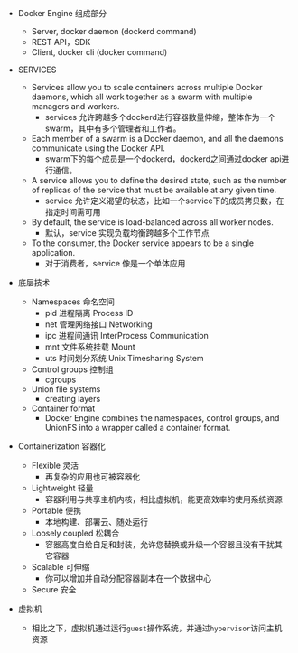
- Docker Engine 组成部分
    - Server, docker daemon (dockerd command)
    - REST API，SDK
    - Client, docker cli (docker command)
    
- SERVICES
    - Services allow you to scale containers across multiple Docker daemons, which all work together as a swarm with multiple managers and workers. 
        - services 允许跨越多个dockerd进行容器数量伸缩，整体作为一个swarm，其中有多个管理者和工作者。
    - Each member of a swarm is a Docker daemon, and all the daemons communicate using the Docker API.
        - swarm下的每个成员是一个dockerd，dockerd之间通过docker api进行通信。
    - A service allows you to define the desired state, such as the number of replicas of the service that must be available at any given time. 
        - service 允许定义渴望的状态，比如一个service下的成员拷贝数，在指定时间需可用
    - By default, the service is load-balanced across all worker nodes. 
        - 默认，service 实现负载均衡跨越多个工作节点
    - To the consumer, the Docker service appears to be a single application. 
        - 对于消费者，service 像是一个单体应用
        
- 底层技术
    - Namespaces 命名空间
        - pid 进程隔离 Process ID
        - net 管理网络接口 Networking
        - ipc 进程间通讯 InterProcess Communication
        - mnt 文件系统挂载 Mount
        - uts 时间划分系统 Unix Timesharing System 
    - Control groups 控制组
        - cgroups
    - Union file systems
        - creating layers
    - Container format
        - Docker Engine combines the namespaces, control groups, and UnionFS into a wrapper called a container format.
        
- Containerization 容器化
    - Flexible 灵活
        - 再复杂的应用也可被容器化
    - Lightweight 轻量
        - 容器利用与共享主机内核，相比虚拟机，能更高效率的使用系统资源
    - Portable 便携
        - 本地构建、部署云、随处运行
    - Loosely coupled 松耦合
        - 容器高度自给自足和封装，允许您替换或升级一个容器且没有干扰其它容器
    - Scalable 可伸缩 
        - 你可以增加并自动分配容器副本在一个数据中心
    - Secure 安全

- 虚拟机
    - 相比之下，虚拟机通过运行`guest`操作系统，并通过`hypervisor`访问主机资源